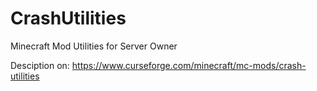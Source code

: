 # CrashUtilities
Minecraft Mod Utilities for Server Owner

Desciption on:
https://www.curseforge.com/minecraft/mc-mods/crash-utilities

